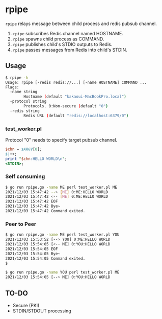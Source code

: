 # rpipe

`rpipe` relays message between child process and redis pubsub channel.

1. `rpipe` subscribes Redis channel named HOSTNAME.
2. `rpipe` spawns child process as COMMAND.
3. `rpipe` publishes child's STDIO outputs to Redis.
4. `rpipe` passes messages from Redis into child's STDIN. 

## Usage

```bash
$ rpipe -h
Usage: rpipe [-redis redis://...] [-name HOSTNAME] COMMAND ...
Flags:
  -name string
        Hostname (default "kakaoui-MacBookPro.local")
  -protocol string
        Protocols. 0:Non-secure (default "0")
  -redis string
        Redis URL (default "redis://localhost:6379/0")
```

### test_worker.pl
Protocol "0" needs to specify target pubsub channel.
```perl
$chn = $ARGV[0];
$|++;
print "$chn:HELLO WORLD\n";
<STDIN>;
```

### Self consuming
```bash
$ go run rpipe.go -name ME perl test_worker.pl ME
2021/12/03 15:47:42 --> [ME] 0:ME:HELLO WORLD
2021/12/03 15:47:42 <-- [ME] 0:ME:HELLO WORLD
2021/12/03 15:47:42 EOF
2021/12/03 15:47:42 Bye~
2021/12/03 15:47:42 Command exited.
```

### Peer to Peer
```bash
$ go run rpipe.go -name ME perl test_worker.pl YOU
2021/12/03 15:53:52 [--> YOU] 0:ME:HELLO WORLD
2021/12/03 15:54:05 [<-- ME] 0:YOU:HELLO WORLD
2021/12/03 15:54:05 EOF
2021/12/03 15:54:05 Bye~
2021/12/03 15:54:05 Command exited.
$
```
```bash
$ go run rpipe.go -name YOU perl test_worker.pl ME
2021/12/03 15:54:05 [--> ME] 0:YOU:HELLO WORLD
```


## TO-DO
* Secure (PKI)
* STDIN/STDOUT processing
